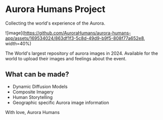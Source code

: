 # Aurora Humans Project 
Collecting the world's experience of the Aurora.

![image](https://github.com/AuroraHumans/aurora-humans-app/assets/169534024/863df1f3-5c8d-49d9-b9f5-808f77a652e8, width=40%)


The World's largest repository of aurora images in 2024. Available for the world to upload their images and feelings about the event.

## What can be made?

- Dynamic Diffusion Models
- Composite Imagery
- Human Storytelling
- Geographic specific Aurora image information

With love, Aurora Humans 

